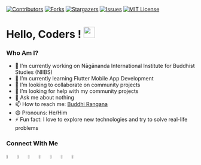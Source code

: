 [![Contributors][contributors-shield]][contributors-url]
[![Forks][forks-shield]][forks-url]
[![Stargazers][stars-shield]][stars-url]
[![Issues][issues-shield]][issues-url]
[![MIT License][license-shield]][license-url]

[contributors-shield]: https://img.shields.io/github/contributors/buddhirangana/buddhirangana.github.io.svg?style=for-the-badge
[contributors-url]: https://github.com/buddhirangana/buddhirangana.github.io/graphs/contributors
[forks-shield]: https://img.shields.io/github/forks/buddhirangana/buddhirangana.github.io.svg?style=for-the-badge
[forks-url]: https://github.com/buddhirangana/buddhirangana.github.io/network/members
[stars-shield]: https://img.shields.io/github/stars/buddhirangana/buddhirangana.github.io?style=for-the-badge
[stars-url]: https://github.com/buddhirangana/buddhirangana.github.io/stargazers
[issues-shield]: https://img.shields.io/github/issues/buddhirangana/buddhirangana.github.io.svg?style=for-the-badge
[issues-url]: https://github.com/buddhirangana/buddhirangana.github.io/issues
[license-shield]: https://img.shields.io/github/license/buddhirangana/buddhirangana.github.io.svg?style=for-the-badge
[license-url]: https://github.com/buddhirangana/buddhirangana.github.io/blob/main/LICENSE

# Hello, Coders ! <img src="https://raw.githubusercontent.com/MartinHeinz/MartinHeinz/master/wave.gif" width="30px">

### Who Am I?

- 🔭 I’m currently working on Nāgānanda International Institute for Buddhist Studies (NIIBS) 
- 🌱 I’m currently learning Flutter Mobile App Development
- 👯 I’m looking to collaborate on community projects
- 🤔 I’m looking for help with my community projects
- 💬 Ask me about nothing
- 📫 How to reach me: <a href="https://twitter.com/buddhirangana">Buddhi Rangana</a>
- 😄 Pronouns: He/Him
- ⚡ Fun fact: I love to explore new technologies and try to solve real-life problems

### Connect With Me

<a href="https://twitter.com/buddhirangana" target="_blank"><code><img src="https://www.vectorlogo.zone/logos/twitter/twitter-tile.svg" width="5%"></code></a>
<a href="https://linkedin.com/in/buddhirangana" target="_blank"><code><img src="https://www.vectorlogo.zone/logos/linkedin/linkedin-tile.svg" width="5%"></code></a>
<a href="https://facebook.com/buddhi.rangana.official" target="_blank"><code><img src="https://www.vectorlogo.zone/logos/facebook/facebook-tile.svg" width="5%"></code></a>
<a href="https://instagram.com/buddhirangana" target="_blank"><code><img src="https://www.vectorlogo.zone/logos/instagram/instagram-tile.svg" width="5%"></code></a>
<a href="https://github.com/buddhirangana" target="_blank"><code><img src="https://www.vectorlogo.zone/logos/github/github-tile.svg" width="5%"></code></a>
<a href="https://t.me/buddhirangana" target="_blank"><code><img src="https://www.vectorlogo.zone/logos/telegram/telegram-tile.svg" width="5%"></code></a>
<a href="https://youtube.com/c/tecroom" target="_blank"><code><img src="https://www.vectorlogo.zone/logos/youtube/youtube-tile.svg" width="5%"></code></a>
